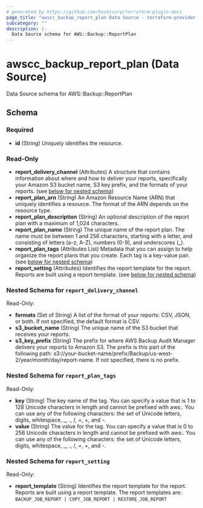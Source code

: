```yaml
---
# generated by https://github.com/hashicorp/terraform-plugin-docs
page_title: "awscc_backup_report_plan Data Source - terraform-provider-awscc"
subcategory: ""
description: |-
  Data Source schema for AWS::Backup::ReportPlan
---
```


# awscc_backup_report_plan (Data Source)

Data Source schema for AWS::Backup::ReportPlan



<!-- schema generated by tfplugindocs -->
## Schema

### Required

- **id** (String) Uniquely identifies the resource.

### Read-Only

- **report_delivery_channel** (Attributes) A structure that contains information about where and how to deliver your reports, specifically your Amazon S3 bucket name, S3 key prefix, and the formats of your reports. (see [below for nested schema](#nestedatt--report_delivery_channel))
- **report_plan_arn** (String) An Amazon Resource Name (ARN) that uniquely identifies a resource. The format of the ARN depends on the resource type.
- **report_plan_description** (String) An optional description of the report plan with a maximum of 1,024 characters.
- **report_plan_name** (String) The unique name of the report plan. The name must be between 1 and 256 characters, starting with a letter, and consisting of letters (a-z, A-Z), numbers (0-9), and underscores (_).
- **report_plan_tags** (Attributes List) Metadata that you can assign to help organize the report plans that you create. Each tag is a key-value pair. (see [below for nested schema](#nestedatt--report_plan_tags))
- **report_setting** (Attributes) Identifies the report template for the report. Reports are built using a report template. (see [below for nested schema](#nestedatt--report_setting))

<a id="nestedatt--report_delivery_channel"></a>
### Nested Schema for `report_delivery_channel`

Read-Only:

- **formats** (Set of String) A list of the format of your reports: CSV, JSON, or both. If not specified, the default format is CSV.
- **s3_bucket_name** (String) The unique name of the S3 bucket that receives your reports.
- **s3_key_prefix** (String) The prefix for where AWS Backup Audit Manager delivers your reports to Amazon S3. The prefix is this part of the following path: s3://your-bucket-name/prefix/Backup/us-west-2/year/month/day/report-name. If not specified, there is no prefix.


<a id="nestedatt--report_plan_tags"></a>
### Nested Schema for `report_plan_tags`

Read-Only:

- **key** (String) The key name of the tag. You can specify a value that is 1 to 128 Unicode characters in length and cannot be prefixed with aws:. You can use any of the following characters: the set of Unicode letters, digits, whitespace, _, ., /, =, +, and -.
- **value** (String) The value for the tag. You can specify a value that is 0 to 256 Unicode characters in length and cannot be prefixed with aws:. You can use any of the following characters: the set of Unicode letters, digits, whitespace, _, ., /, =, +, and -.


<a id="nestedatt--report_setting"></a>
### Nested Schema for `report_setting`

Read-Only:

- **report_template** (String) Identifies the report template for the report. Reports are built using a report template. The report templates are: `BACKUP_JOB_REPORT | COPY_JOB_REPORT | RESTORE_JOB_REPORT`


